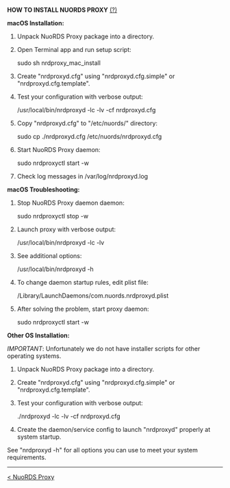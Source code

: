 **HOW TO INSTALL NUORDS PROXY**  [(?)](README.md)  
  
**macOS Installation:**  
  
1. Unpack NuoRDS Proxy package into a directory.  
  
2. Open Terminal app and run setup script:  
  
   sudo sh nrdproxy_mac_install  
  
3. Create "nrdproxyd.cfg" using "nrdproxyd.cfg.simple" or "nrdproxyd.cfg.template".  
  
4. Test your configuration with verbose output:  
  
   /usr/local/bin/nrdproxyd -lc -lv -cf nrdproxyd.cfg  
  
5. Copy "nrdproxyd.cfg" to "/etc/nuords/" directory:  
  
   sudo cp ./nrdproxyd.cfg /etc/nuords/nrdproxyd.cfg  
  
6. Start NuoRDS Proxy daemon:  
  
   sudo nrdproxyctl start -w  
  
7. Check log messages in /var/log/nrdproxyd.log  
  
**macOS Troubleshooting:**  
  
1. Stop NuoRDS Proxy daemon daemon:  
  
   sudo nrdproxyctl stop -w  
  
2. Launch proxy with verbose output:  
  
   /usr/local/bin/nrdproxyd -lc -lv  
  
3. See additional options:  
  
   /usr/local/bin/nrdproxyd -h  
  
4. To change daemon startup rules, edit plist file:  
  
   /Library/LaunchDaemons/com.nuords.nrdproxyd.plist  
  
5. After solving the problem, start proxy daemon:  
  
   sudo nrdproxyctl start -w  
  
**Other OS Installation:**  
  
*IMPORTANT*: Unfortunately we do not have installer scripts for other operating systems.  
  
1. Unpack NuoRDS Proxy package into a directory.  
  
4. Create "nrdproxyd.cfg" using "nrdproxyd.cfg.simple" or "nrdproxyd.cfg.template".  
  
5. Test your configuration with verbose output:  
  
   ./nrdproxyd -lc -lv -cf nrdproxyd.cfg  
  
6. Create the daemon/service config to launch "nrdproxyd" properly at system startup.  
  
See "nrdproxyd -h" for all options you can use to meet your system requirements.  
  
------------------------------  
[< NuoRDS Proxy](README.md)    
  